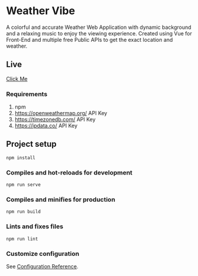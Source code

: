 # Weather Vibe
A colorful and accurate Weather Web Application with dynamic background and a relaxing music to enjoy the viewing experience. Created using Vue for Front-End and multiple free Public APIs to get the exact location and weather.

## Live
[Click Me](https://narioalvin.github.io/weather-vibe/)

### Requirements
1. npm
2. https://openweathermap.org/ API Key
3. https://timezonedb.com/ API Key
4. https://ipdata.co/ API Key

## Project setup
```
npm install
```

### Compiles and hot-reloads for development
```
npm run serve
```

### Compiles and minifies for production
```
npm run build
```

### Lints and fixes files
```
npm run lint
```

### Customize configuration
See [Configuration Reference](https://cli.vuejs.org/config/).
